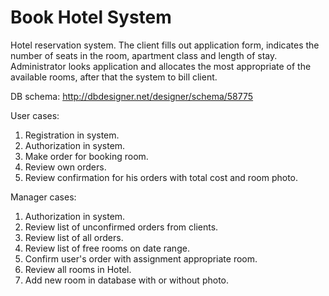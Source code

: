 Book Hotel System
=================

Hotel reservation system. The client fills out application form, indicates the number of seats in the room, apartment class and length of stay. 
Administrator looks application and allocates the most appropriate of the available rooms, after that the system to bill client.

DB schema:
http://dbdesigner.net/designer/schema/58775

User cases:
1. Registration in system.
2. Authorization in system.
3. Make order for booking room.
4. Review own orders.
5. Review confirmation for his orders with total cost and room photo.

Manager cases:
1. Authorization in system.
2. Review list of unconfirmed orders from clients.
3. Review list of all orders.
4. Review list of free rooms on date range.
5. Confirm user's order with assignment appropriate room.
6. Review all rooms in Hotel.
7. Add new room in database with or without photo.